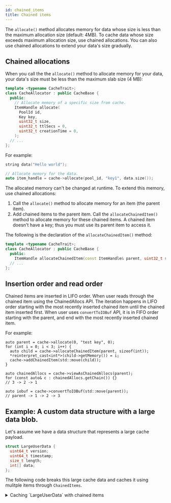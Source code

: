 ```yaml
---
id: chained_items
title: Chained items
---
```


The `allocate()` method allocates memory for data whose size is less than the maximum allocation size (default: 4MB). To cache data whose size exceeds maximum allocation size, use chained allocations.
You can also use chained allocations to extend your data's size gradually.

## Chained allocations

When you call the the `allocate()` method to allocate memory for your data, your data's size must be less than the maximum slab size (4 MB):

```cpp
template <typename CacheTrait>;
class CacheAllocator : public CacheBase {
  public:
    // Allocate memory of a specific size from cache.
    ItemHandle allocate(
      PoolId id,
      Key key,
      uint32_t size,
      uint32_t ttlSecs = 0,
      uint32_t creationTime = 0,
    );
  // ...
};
```

For example:

```cpp
string data("Hello world");

// Allocate memory for the data.
auto item_handle = cache->allocate(pool_id, "key1", data.size());
```

The allocated memory can't be changed at runtime. To extend this memory, use chained allocations:

1. Call the `allocate()` method to allocate memory for an item (the parent item).
2. Add chained items to the parent item. Call the `allocateChainedItem()` method to allocate memory for these chained items. A chained item doesn't have a key; thus you must use its parent item to access it.

The following is the declaration of the `allocateChainedItem()` method:

```cpp
template <typename CacheTrait>;
class CacheAllocator : public CacheBase {
  public:
    ItemHandle allocateChainedItem(const ItemHandle& parent, uint32_t size);
  // ...
};
```

## Insertion order and read order
Chained items are inserted in LIFO order. When user reads through the chained item using the ChainedAllocs API. The iteration happens in LIFO order starting with the most recently inserted chained item until the chained item inserted first. When user uses `convertToIOBuf` API, it is in FIFO order starting with the parent, and end with the most recently inserted chained item.

For example:

```
auto parent = cache->allocate(0, "test key", 0);
for (int i = 0; i < 3; i++) {
  auto child = cache->allocateChainedItem(parent, sizeof(int));
  *reinterpret_cast<int*>(child->getMemory()) = i;
  cache->addChainedItem(std::move(child));
}

auto chainedAllocs = cache->viewAsChainedAllocs(parent);
for (const auto& c : chainedAllocs.getChain()) {}
// 3 -> 2 -> 1

auto iobuf = cache->convertToIOBuf(std::move(parent));
// parent -> 1 -> 2 -> 3
```

## Example: A custom data structure with a large data blob.


Let's assume we have a data structure that represents a large cache payload.

```cpp
struct LargeUserData {
  uint64_t version;
  uint64_t timestamp;
  size_t length;
  int[] data;
};
```

The following code breaks this large cache data and caches it using mulitple
items through `ChainedItems`.

<details> <summary> Caching `LargeUserData` with chained items </summary>

```cpp
std::unique_ptr<LargeUserData> userData = getLargeUserData();

size_t userDataSize = sizeof(LargeUserData) + sizeof(int) * userData->length;

// For simplicity, we'll split the user data into 1MB chunks
size_t numChunks = userDataSize / (1024 * 1024);

struct CustomParentItem {
  size_t numChunks;
  void* dataPtr[];  // an array of pointers to the chunks
};

size_t parentItemSize = sizeof(CustomParentItem) + numChunks * sizeof(void*);

// for simplicity, assume this fits into 1MB
assert(parentItemSize <(1024 * 1024));

auto parentItemHandle =
    cache.allocate(defaultPool, "an item split into chunks", parentItemSize);

CustomParentItem* parentItem =
    reinterpret_cast<CustomParentItem*>(parentItemHandle->getMemory());

// Now split user data into chunks and cache them
for (size_t i = 0; i < numChunks; ++i) {
  size_t chunkSize = 1024 * 1024;
  auto chainedItemHandle =
      cache.allocateChainedItem(parentItemHandle, chunkSize);

  // For simplicity, assume we always have enough memory
  assert(chainedItemHandle != nullptr);

  // Compute user data offset and copy data over
  uint8_t* dataOffset =
      reinterpret_cast<uint8_t*>(userData->data) + chunkSize * i;
  std::memcpy(chainedItemHandle->getMemory(), dataOffset, chunkSize);

  // Add this chained item to the parent item
  cache.addChainedItem(parentItemHandle, std::move(chainedItemHandle));
}

// Now, make parent item visible to others
cache.insert(parentItemHandle);
```
</details>
